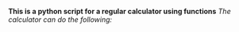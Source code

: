 **This is a python script for a regular calculator using functions**
_The calculator can do the following:_